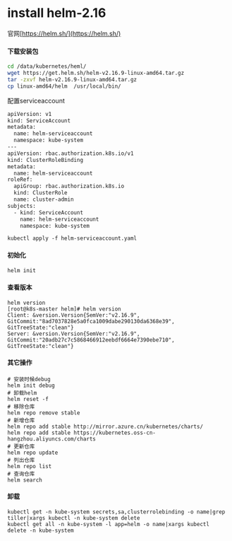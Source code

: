 # install helm-2.16

官网[https://helm.sh/](https://helm.sh/)

#### 下载安装包

```bash
cd /data/kubernetes/heml/
wget https://get.helm.sh/helm-v2.16.9-linux-amd64.tar.gz
tar -zxvf helm-v2.16.9-linux-amd64.tar.gz
cp linux-amd64/helm  /usr/local/bin/
```

配置serviceaccount

```bash
apiVersion: v1
kind: ServiceAccount
metadata:
  name: helm-serviceaccount
  namespace: kube-system
---
apiVersion: rbac.authorization.k8s.io/v1
kind: ClusterRoleBinding
metadata:
  name: helm-serviceaccount
roleRef:
  apiGroup: rbac.authorization.k8s.io
  kind: ClusterRole
  name: cluster-admin
subjects:
  - kind: ServiceAccount
    name: helm-serviceaccount
    namespace: kube-system
```

`kubectl apply -f helm-serviceaccount.yaml`

#### 初始化

```bash
helm init
```

#### 查看版本

```
helm version
[root@k8s-master helm]# helm version
Client: &version.Version{SemVer:"v2.16.9", GitCommit:"8ad7037828e5a0fca1009dabe290130da6368e39", GitTreeState:"clean"}
Server: &version.Version{SemVer:"v2.16.9", GitCommit:"20adb27c7c5868466912eebdf6664e7390ebe710", GitTreeState:"clean"}
```

#### 其它操作

```
# 安装时候debug
helm init debug
# 卸载helm
helm reset -f
# 移除仓库
helm repo remove stable
# 新增仓库
helm repo add stable http://mirror.azure.cn/kubernetes/charts/
helm repo add stable https://kubernetes.oss-cn-hangzhou.aliyuncs.com/charts
# 更新仓库
helm repo update
# 列出仓库
helm repo list
# 查询仓库
helm search
```

#### 卸载

```
kubectl get -n kube-system secrets,sa,clusterrolebinding -o name|grep tiller|xargs kubectl -n kube-system delete
kubectl get all -n kube-system -l app=helm -o name|xargs kubectl delete -n kube-system
```
